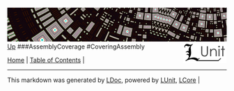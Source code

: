 ![](../Content/LUnit-banner-small.png "")
[<img align="right" src="../Content/LUnit-logo-small.png">](../../README.md)
[Up](AssemblyCoverage.md)
###AssemblyCoverage
#CoveringAssembly

[Home](../../README.md) | [Table of Contents](../../TableOfContents.md) | 

---

This markdown was generated by [LDoc](https://github.com/CodeSingularity/LDoc), powered by [LUnit](https://github.com/CodeSingularity/LUnit), [LCore](https://github.com/CodeSingularity/LCore) | 

